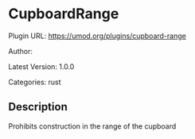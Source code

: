 # CupboardRange

Plugin URL: https://umod.org/plugins/cupboard-range

Author: 

Latest Version: 1.0.0

Categories: rust

## Description

Prohibits construction in the range of the cupboard
